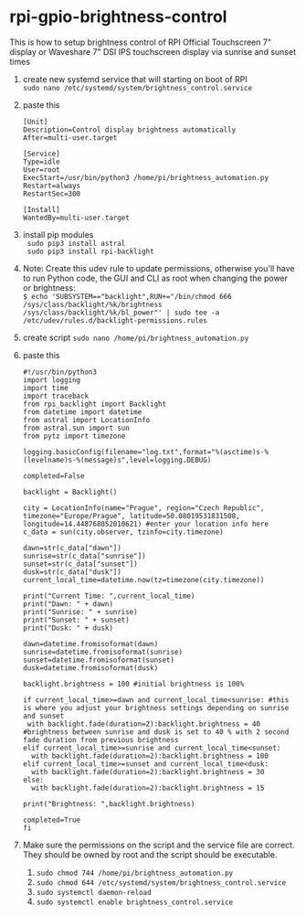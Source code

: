 # rpi-gpio-brightness-control
This is how to setup brightness control of RPI Official Touchscreen 7" display or Waveshare 7" DSI IPS touchscreen display via sunrise and sunset times

1. create new systemd service that will starting on boot of RPI   
`sudo nano /etc/systemd/system/brightness_control.service`
1. paste this    
   ```
   [Unit]
   Description=Control display brightness automatically
   After=multi-user.target
   
   [Service]
   Type=idle
   User=root
   ExecStart=/usr/bin/python3 /home/pi/brightness_automation.py
   Restart=always
   RestartSec=300
      
   [Install]
   WantedBy=multi-user.target
   ```     
     
1. install pip modules   
` sudo pip3 install astral`   
` sudo pip3 install rpi-backlight`   
1. Note: Create this udev rule to update permissions, otherwise you'll have to run Python code, the GUI and CLI as root when changing the power or brightness:   
`$ echo 'SUBSYSTEM=="backlight",RUN+="/bin/chmod 666 /sys/class/backlight/%k/brightness /sys/class/backlight/%k/bl_power"' | sudo tee -a /etc/udev/rules.d/backlight-permissions.rules`
1. create script
`sudo nano /home/pi/brightness_automation.py`
1. paste this
   ```
   #!/usr/bin/python3
   import logging
   import time
   import traceback
   from rpi_backlight import Backlight
   from datetime import datetime
   from astral import LocationInfo
   from astral.sun import sun
   from pytz import timezone

   logging.basicConfig(filename="log.txt",format="%(asctime)s-%(levelname)s-%(message)s",level=logging.DEBUG)

   completed=False

   backlight = Backlight()

   city = LocationInfo(name="Prague", region="Czech Republic", timezone="Europe/Prague", latitude=50.08019531831508, longitude=14.448768052010621) #enter your location info here
   c_data = sun(city.observer, tzinfo=city.timezone)

   dawn=str(c_data["dawn"])
   sunrise=str(c_data["sunrise"])
   sunset=str(c_data["sunset"])
   dusk=str(c_data["dusk"])
   current_local_time=datetime.now(tz=timezone(city.timezone))

   print("Current Time: ",current_local_time)
   print("Dawn: " + dawn)
   print("Sunrise: " + sunrise)
   print("Sunset: " + sunset)
   print("Dusk: " + dusk)

   dawn=datetime.fromisoformat(dawn)
   sunrise=datetime.fromisoformat(sunrise)
   sunset=datetime.fromisoformat(sunset)
   dusk=datetime.fromisoformat(dusk)

   backlight.brightness = 100 #initial brightness is 100%

   if current_local_time>=dawn and current_local_time<sunrise: #this is where you adjust your brightness settings depending on sunrise and sunset
    with backlight.fade(duration=2):backlight.brightness = 40 #brightness between sunrise and dusk is set to 40 % with 2 second fade duration from previous brightness
   elif current_local_time>=sunrise and current_local_time<sunset:
     with backlight.fade(duration=2):backlight.brightness = 100
   elif current_local_time>=sunset and current_local_time<dusk:
     with backlight.fade(duration=2):backlight.brightness = 30
   else:
     with backlight.fade(duration=2):backlight.brightness = 15

   print("Brightness: ",backlight.brightness)

   completed=True
   fi
   ```
1. Make sure the permissions on the script and the service file are correct. They should be owned by root and the script should be executable.   
   1. `sudo chmod 744 /home/pi/brightness_automation.py`   
   1. `sudo chmod 644 /etc/systemd/system/brightness_control.service`   
   2. `sudo systemctl daemon-reload`    
   3. `sudo systemctl enable brightness_control.service`   
